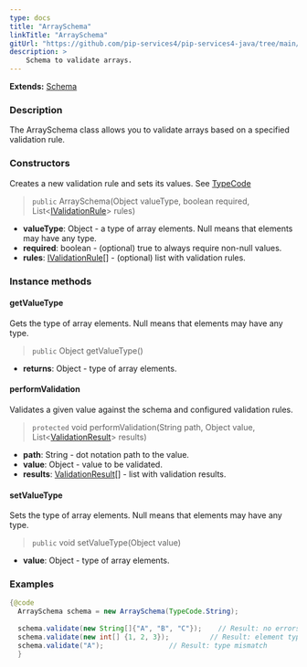 ```yaml
---
type: docs
title: "ArraySchema"
linkTitle: "ArraySchema"
gitUrl: "https://github.com/pip-services4/pip-services4-java/tree/main/pip-services4-data-java"
description: >
    Schema to validate arrays.
---
```


**Extends:** [Schema](../schema)

### Description

The ArraySchema class allows you to validate arrays based on a specified validation rule.

### Constructors
Creates a new validation rule and sets its values.
See [TypeCode](../../convert/type_code)

> `public` ArraySchema(Object valueType, boolean required, List<[IValidationRule](../ivalidation_rule)> rules)

- **valueType**: Object - a type of array elements. Null means that elements may have any type.
- **required**: boolean - (optional) true to always require non-null values.
- **rules**: [IValidationRule](../ivalidation_rule)[] - (optional) list with validation rules.

### Instance methods

#### getValueType
Gets the type of array elements.
Null means that elements may have any type.

> `public` Object getValueType()

- **returns**: Object - type of array elements.


#### performValidation
Validates a given value against the schema and configured validation rules.

> `protected` void performValidation(String path, Object value, List<[ValidationResult](../validation_result)> results)

- **path**: String - dot notation path to the value.
- **value**: Object - value to be validated.
- **results**: [ValidationResult](../validation_result)[] - list with validation results.


#### setValueType
Sets the type of array elements.
Null means that elements may have any type.

> `public` void setValueType(Object value)

- **value**: Object - type of array elements.

### Examples 
```java
{@code
  ArraySchema schema = new ArraySchema(TypeCode.String);
 
  schema.validate(new String[]{"A", "B", "C"});    // Result: no errors
  schema.validate(new int[] {1, 2, 3});          // Result: element type mismatch
  schema.validate("A");                // Result: type mismatch
  }       

```

